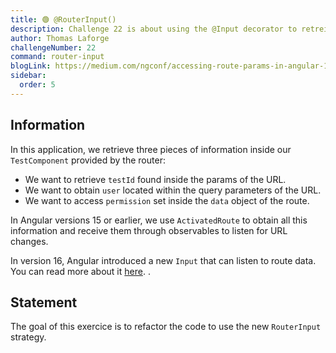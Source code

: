 ```yaml
---
title: 🟢 @RouterInput()
description: Challenge 22 is about using the @Input decorator to retreive router params.
author: Thomas Laforge
challengeNumber: 22
command: router-input
blogLink: https://medium.com/ngconf/accessing-route-params-in-angular-1f8e12770617
sidebar:
  order: 5
---
```


## Information

In this application, we retrieve three pieces of information inside our `TestComponent` provided by the router:

- We want to retrieve `testId` found inside the params of the URL.
- We want to obtain `user` located within the query parameters of the URL.
- We want to access `permission` set inside the `data` object of the route.

In Angular versions 15 or earlier, we use `ActivatedRoute` to obtain all this information and receive them through observables to listen for URL changes.

In version 16, Angular introduced a new `Input` that can listen to route data. You can read more about it [here](https://medium.com/ngconf/accessing-route-params-in-angular-1f8e12770617).
.

## Statement

The goal of this exercice is to refactor the code to use the new `RouterInput` strategy.

